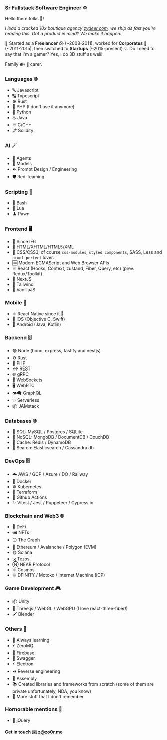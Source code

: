 ### Sr Fullstack Software Engineer ⚙️

Hello there folks 👋!

_I lead a cracked 10x boutique agency [zydeer.com](https://zydeer.com), we ship as fast you're reading this. Got a product in mind? We make it happen._

🌱 Started as a **Freelancer** 😱 (~2008-2011), worked for **Corporates** 🏢 (~2011-2015), then switched to **Startups** (~2015-present) 💡. Do I need to say that I'm a gamer? Yes, I do 3D stuff as well!

Family 👪 🐶 carer.

### Languages 🌐

- 🔤 Javascript
- 🔠 Typescript
- ⚙️ Rust
- 🐘 PHP (I don't use it anymore)
- 🐍 Python
- ♨️ Java
- ♾️ C/C++
- 🪁 Solidity

### AI 🪄
- 🤖 Agents
- 🧠 Models
- ⏩ Prompt Design / Engineering
- 🛡️ Red Teaming

### Scripting 📜
- 📜 Bash
- 🔵 Lua
- ♟️ Pawn

### Frontend 🖥️

- 🥷 Since IE6
- 📄 HTML/XHTML/HTML5/XML
- 🎨 CSS/CSS3, of course `css-modules`, `styled components`, SASS, Less and `pixel-perfect` lover.
- 🆕 Modern ECMAScript and Web Browser APIs
- ⚛️ React (Hooks, Context, zustand, Fiber, Query, etc) (prev: Redux/Toolkit)
- 🔺 NextJS
- 💨 Tailwind
- 🥠 VanillaJS

### Mobile 📱

- ⚛️ React Native since it 🌱
- 📲 iOS (Objective C, Swift)
- 🤖 Android (Java, Kotlin)

### Backend 🗄️

- 🟢 Node (hono, express, fastify and nestjs)
- ⚙️ Rust
- 🐘 PHP
- ↔️ REST
- 🌐 gRPC
- 🔄 WebSockets
- 🖥️ WebRTC
- 👁️‍🗨️ GraphQL
- ✨ Serverless
- 📦 JAMstack

### Databases 🌐

- 💾 SQL: MySQL / Postgres / SQLite
- 🔀 NoSQL: MongoDB / DocumentDB / CouchDB
- 🚀 Cache: Redis / DynamoDB
- 🔎 Search: Elasticsearch / Cassandra db

### DevOps 🗄️

- ☁️ AWS / GCP / Azure / DO / Railway
- 🐳 Docker
- ☸️ Kubernetes
- 📝 Terraform
- 🤖 Github Actions
- ✨ Vitest / Jest / Puppeteer / Cypress.io

### Blockchain and Web3 🌐

- 🔀 DeFi
- 🖼️ NFTs
- ⚪ The Graph
- 💎 Ethereum / Avalanche / Polygon (EVM)
- 🌞 Solana
- ꜩ Tezos
- Ⓝ NEAR Protocol
- ⚛️ Cosmos
- ♾️ DFINITY / Motoko / Internet Machine (ICP)

### Game Development 🎮

- 📦 Unity
- 💎 Three.js / WebGL / WebGPU (I love react-three-fiber!)
- 🖌️ Blender


### Others 🔀
- 🌱 Always learning
- ⚡ ZeroMQ
- 📙 Firebase
- 📗 Swagger
- ⚡ Electron
- ⏪ Reverse engineering
- 🔂 Assembly
- 📚 Created libraries and frameworks from scratch (some of them are private unfortunately, NDA, you know)
- 🤯 More stuff that I don't remember

### Hornorable mentions 👑
- 👴 jQuery


#### Get in touch ✉️ z@zo0r.me
